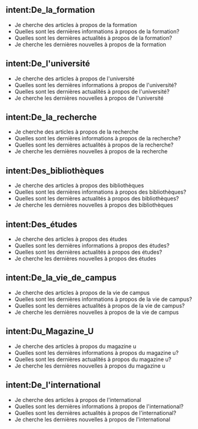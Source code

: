 ﻿## intent:De_la_formation
- Je cherche des articles à propos de la formation
- Quelles sont les dernières informations à propos de la formation?
- Quelles sont les dernières actualités à propos de la formation?
- Je cherche les dernières nouvelles à propos de la formation

## intent:De_l'université
- Je cherche des articles à propos de l'université
- Quelles sont les dernières informations à propos de l'université?
- Quelles sont les dernières actualités à propos de l'université?
- Je cherche les dernières nouvelles à propos de l'université

## intent:De_la_recherche
- Je cherche des articles à propos de la recherche
- Quelles sont les dernières informations à propos de la recherche?
- Quelles sont les dernières actualités à propos de la recherche?
- Je cherche les dernières nouvelles à propos de la recherche

## intent:Des_bibliothèques
- Je cherche des articles à propos des bibliothèques
- Quelles sont les dernières informations à propos des bibliothèques?
- Quelles sont les dernières actualités à propos des bibliothèques?
- Je cherche les dernières nouvelles à propos des bibliothèques

## intent:Des_études
- Je cherche des articles à propos des études
- Quelles sont les dernières informations à propos des études?
- Quelles sont les dernières actualités à propos des études?
- Je cherche les dernières nouvelles à propos des études

## intent:De_la_vie_de_campus
- Je cherche des articles à propos de la vie de campus
- Quelles sont les dernières informations à propos de la vie de campus?
- Quelles sont les dernières actualités à propos de la vie de campus?
- Je cherche les dernières nouvelles à propos de la vie de campus

## intent:Du_Magazine_U
- Je cherche des articles à propos du magazine u
- Quelles sont les dernières informations à propos du magazine u?
- Quelles sont les dernières actualités à propos du magazine u?
- Je cherche les dernières nouvelles à propos du magazine u

## intent:De_l'international
- Je cherche des articles à propos de l'international
- Quelles sont les dernières informations à propos de l'international?
- Quelles sont les dernières actualités à propos de l'international?
- Je cherche les dernières nouvelles à propos de l'international

